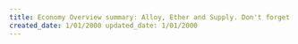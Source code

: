 ```yaml
---
title: Economy Overview summary: Alloy, Ether and Supply. Don't forget to expand!
created_date: 1/01/2000 updated_date: 1/01/2000
---
```

